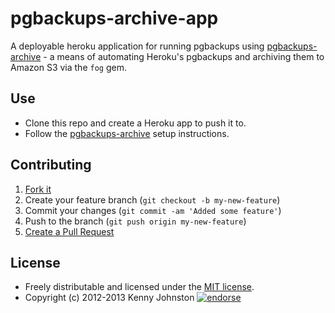 # pgbackups-archive-app

A deployable heroku application for running pgbackups using [pgbackups-archive](http://github.com/kjohnston/pgbackups-archive) - a means of automating Heroku's pgbackups and archiving them to Amazon S3 via the `fog` gem.

## Use

* Clone this repo and create a Heroku app to push it to.
* Follow the [pgbackups-archive](http://github.com/kjohnston/pgbackups-archive) setup instructions.

## Contributing

1. [Fork it](https://github.com/kjohnston/pgbackups-archive/fork_select)
2. Create your feature branch (`git checkout -b my-new-feature`)
3. Commit your changes (`git commit -am 'Added some feature'`)
4. Push to the branch (`git push origin my-new-feature`)
5. [Create a Pull Request](https://github.com/kbaum/pgbackups-archive-app/pull/new)

## License

* Freely distributable and licensed under the [MIT license](http://kjohnston.mit-license.org/license.html).
* Copyright (c) 2012-2013 Kenny Johnston [![endorse](http://api.coderwall.com/kjohnston/endorsecount.png)](http://coderwall.com/kjohnston)
